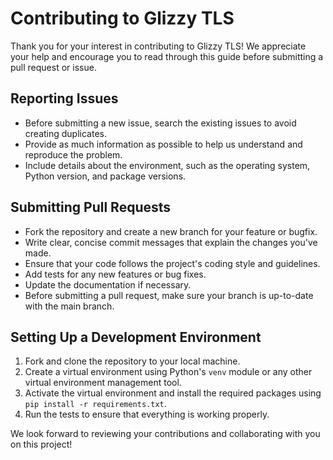 # Contributing to Glizzy TLS

Thank you for your interest in contributing to Glizzy TLS! We appreciate your help and encourage you to read through this guide before submitting a pull request or issue.

## Reporting Issues

- Before submitting a new issue, search the existing issues to avoid creating duplicates.
- Provide as much information as possible to help us understand and reproduce the problem.
- Include details about the environment, such as the operating system, Python version, and package versions.

## Submitting Pull Requests

- Fork the repository and create a new branch for your feature or bugfix.
- Write clear, concise commit messages that explain the changes you've made.
- Ensure that your code follows the project's coding style and guidelines.
- Add tests for any new features or bug fixes.
- Update the documentation if necessary.
- Before submitting a pull request, make sure your branch is up-to-date with the main branch.

## Setting Up a Development Environment

1. Fork and clone the repository to your local machine.
2. Create a virtual environment using Python's `venv` module or any other virtual environment management tool.
3. Activate the virtual environment and install the required packages using `pip install -r requirements.txt`.
4. Run the tests to ensure that everything is working properly.

We look forward to reviewing your contributions and collaborating with you on this project!